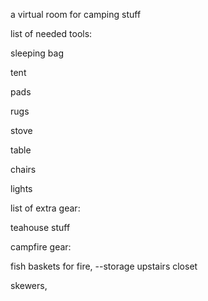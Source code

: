 a virtual room for camping stuff

list of needed tools:

sleeping bag

tent

pads

rugs

stove

table

chairs

lights


list of extra gear:

teahouse stuff

campfire gear: 

fish baskets for fire, --storage upstairs closet

skewers,
